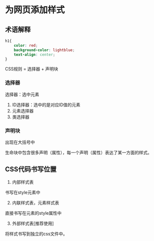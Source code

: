 # 为网页添加样式

## 术语解释

```css
h1{
    color: red;
    background-color: lightblue;
    text-align: center;
}
```

CSS规则 = 选择器 + 声明块

### 选择器

选择器：选中元素

1. ID选择器：选中的是对应ID值的元素
2. 元素选择器
3. 类选择器

### 声明块

出现在大括号中

生命块中包含很多声明（属性），每一个声明（属性）表达了某一方面的样式。

## CSS代码书写位置

1. 内部样式表

书写在style元素中

2. 内联样式表，元素样式表

直接书写在元素的style属性中

3. 外部样式表[推荐使用]

将样式书写到独立的css文件中。
